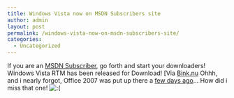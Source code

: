```yaml
---
title: Windows Vista now on MSDN Subscribers site
author: admin
layout: post
permalink: /windows-vista-now-on-msdn-subscribers-site/
categories:
  - Uncategorized
---
```

If you are an [MSDN Subscriber][1], go forth and start your downloaders! Windows Vista RTM has been released for Download! [Via [Bink.nu][2] Ohhh, and i nearly forgot, Office 2007 was put up there a [few days ago][3]&#8230; How did i miss that one! <img src="http://blog.lotas-smartman.net/wp-includes/images/smilies/icon_sad.gif" alt=":(" class="wp-smiley" />

 [1]: http://msdn2.microsoft.com/en-us/subscriptions/default.aspx
 [2]: http://bink.nu/Article8871.bink
 [3]: http://bink.nu/Article8812.bink